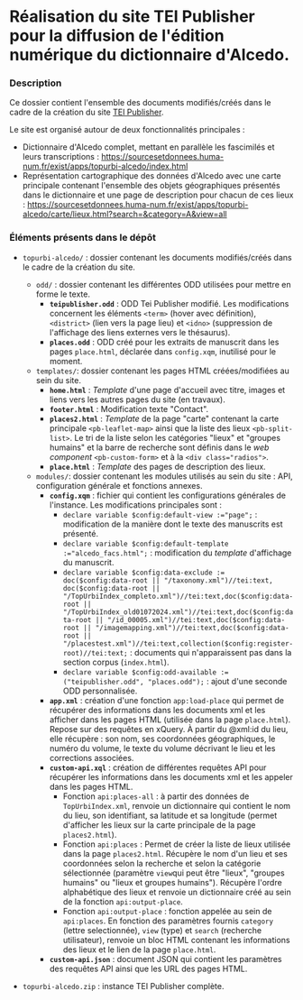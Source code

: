 # Réalisation du site TEI Publisher pour la diffusion de l'édition numérique du dictionnaire d'Alcedo.

### Description
Ce dossier contient l'ensemble des documents modifiés/créés dans le cadre de la création du site [TEI Publisher](https://teipublisher.com/exist/apps/tei-publisher-home/index.html).

Le site est organisé autour de deux fonctionnalités principales : 
- Dictionnaire d'Alcedo complet, mettant en parallèle les fascimilés et leurs transcriptions : https://sourcesetdonnees.huma-num.fr/exist/apps/topurbi-alcedo/index.html
- Représentation cartographique des données d'Alcedo avec une carte principale contenant l'ensemble des objets géographiques présentés dans le dictionnaire et une page de description pour chacun de ces lieux : https://sourcesetdonnees.huma-num.fr/exist/apps/topurbi-alcedo/carte/lieux.html?search=&category=A&view=all

### Éléments présents dans le dépôt
- `topurbi-alcedo/` : dossier contenant les documents modifiés/créés dans le cadre de la création du site.
    - `odd/` : dossier contenant les différentes ODD utilisées pour mettre en forme le texte.
        - __`teipublisher.odd`__ : ODD Tei Publisher modifié. Les modifications concernent les éléments `<term>` (hover avec définition), `<district>` (lien vers la page lieu) et `<idno>` (suppression de l'affichage des liens externes vers le thésaurus).
        - __`places.odd`__ : ODD créé pour les extraits de manuscrit dans les pages `place.html`, déclarée dans `config.xqm`, inutilisé pour le moment.
    - `templates/`: dossier contenant les pages HTML créées/modifiées au sein du site.
        - __`home.html`__ : _Template_ d'une page d'accueil avec titre, images et liens vers les autres pages du site (en travaux).
        - __`footer.html`__ : Modification texte "Contact".
        - __`places2.html`__ : _Template_ de la page "carte" contenant la carte principale  `<pb-leaflet-map>` ainsi que la liste des lieux `<pb-split-list>`. Le tri de la liste selon les catégories "lieux" et "groupes humains" et la barre de recherche sont définis dans le _web component_ `<pb-custom-form>` et à la `<div class="radios">`.
        - __`place.html`__ : _Template_ des pages de description des lieux. <html data-template="app:load-place" data-template-name="${name}">
    - `modules/`: dossier contenant les modules utilisés au sein du site : API, configuration générale et fonctions annexes.
        - __`config.xqm`__ : fichier qui contient les configurations générales de l'instance. Les modifications principales sont : 
            - `declare variable $config:default-view :="page";` : modification de la manière dont le texte des manuscrits est présenté.
            - `declare variable $config:default-template :="alcedo_facs.html";` : modification du _template_ d'affichage du manuscrit.
            - `declare variable $config:data-exclude := doc($config:data-root || "/taxonomy.xml")//tei:text, doc($config:data-root || "/TopUrbiIndex_completo.xml")//tei:text,doc($config:data-root || "/TopUrbiIndex_old01072024.xml")//tei:text,doc($config:data-root || "/id_00005.xml")//tei:text,doc($config:data-root || "/imagemapping.xml")//tei:text,doc($config:data-root || "/placestest.xml")//tei:text,collection($config:register-root)//tei:text;` : documents qui n'apparaissent pas dans la section corpus (`index.html`).
            - `declare variable $config:odd-available :=("teipublisher.odd", "places.odd");` : ajout d'une seconde ODD personnalisée.
        - __`app.xml`__ : création d'une fonction `app:load-place` qui permet de récupérer des informations dans les documents xml et les afficher dans les pages HTML (utilisée dans la page `place.html`). Repose sur des requêtes en xQuery. À partir du @xml:id du lieu, elle récupère : son nom, ses coordonnées géographiques, le numéro du volume, le texte du volume décrivant le lieu et les corrections associées.
        - __`custom-api.xql`__ : création de différentes requêtes API pour récupérer les informations dans les documents xml et les appeler dans les pages HTML.
            - Fonction `api:places-all` : à partir des données de `TopUrbiIndex.xml`, renvoie un dictionnaire qui contient le nom du lieu, son identifiant, sa latitude et sa longitude (permet d'afficher les lieux sur la carte principale de la page `places2.html`).
            - Fonction `api:places` : Permet de créer la liste de lieux utilisée dans la page `places2.html`. Récupère le nom d'un lieu et ses coordonnées selon la recherche et selon la catégorie sélectionnée (paramètre `view`qui peut être "lieux", "groupes humains" ou "lieux et groupes humains"). Récupère l'ordre alphabétique des lieux et renvoie un dictionnaire créé au sein de la fonction `api:output-place`.
            - Fonction `api:output-place` : fonction appelée au sein de `api:places`. En fonction des paramètres fournis `category` (lettre selectionnée), `view` (type) et `search` (recherche utilisateur), renvoie un bloc HTML contenant les informations des lieux et le lien de la page `place.html`.
        - __`custom-api.json`__ : document JSON qui contient les paramètres des requêtes API ainsi que les URL des pages HTML. 

- `topurbi-alcedo.zip` : instance TEI Publisher complète.